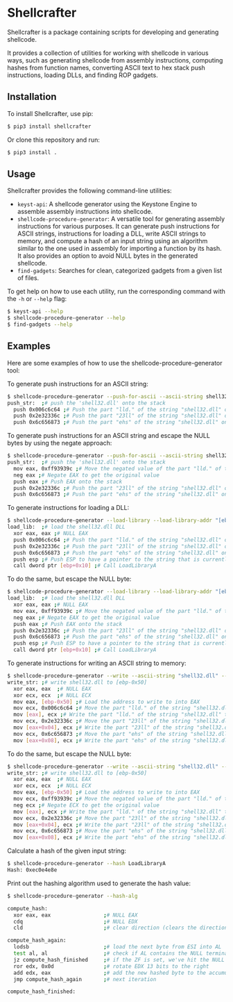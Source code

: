 # Shellcrafter

Shellcrafter is a package containing scripts for developing and generating shellcode.

It provides a collection of utilities for working with shellcode in various ways, such as generating shellcode from assembly instructions, computing hashes from function names, converting ASCII text to hex stack push instructions, loading DLLs, and finding ROP gadgets.

## Installation

To install Shellcrafter, use pip:

```bash
$ pip3 install shellcrafter
```

Or clone this repository and run:

```bash
$ pip3 install .
```


## Usage

Shellcrafter provides the following command-line utilities:

- `keyst-api`: A shellcode generator using the Keystone Engine to assemble assembly instructions into shellcode.
- `shellcode-procedure-generator`: A versatile tool for generating assembly instructions for various purposes. It can generate push instructions for ASCII strings, instructions for loading a DLL, write ASCII strings to memory, and compute a hash of an input string using an algorithm similar to the one used in assembly for importing a function by its hash. It also provides an option to avoid NULL bytes in the generated shellcode.
- `find-gadgets`: Searches for clean, categorized gadgets from a given list of files.

To get help on how to use each utility, run the corresponding command with the `-h` or `--help` flag:

```bash
$ keyst-api --help
$ shellcode-procedure-generator --help
$ find-gadgets --help
```

## Examples

Here are some examples of how to use the shellcode-procedure-generator tool:

To generate push instructions for an ASCII string:

```bash
$ shellcode-procedure-generator --push-for-ascii --ascii-string shell32.dll
push_str:  ;# push the 'shell32.dll' onto the stack
  push 0x006c6c64 ;# Push the part "lld." of the string "shell32.dll" onto the stack
  push 0x2e32336c ;# Push the part "23ll" of the string "shell32.dll" onto the stack
  push 0x6c656873 ;# Push the part "ehs" of the string "shell32.dll" onto the stack

```

To generate push instructions for an ASCII string and escape the NULL bytes by using the negate approach:

```bash
$ shellcode-procedure-generator --push-for-ascii --ascii-string shell32.dll --null-free
push_str:  ;# push the 'shell32.dll' onto the stack
  mov eax, 0xff93939c ;# Move the negated value of the part "lld." of the string "shell32.dll" to EAX to avoid NULL bytes
  neg eax ;# Negate EAX to get the original value
  push eax ;# Push EAX onto the stack
  push 0x2e32336c ;# Push the part "23ll" of the string "shell32.dll" onto the stack
  push 0x6c656873 ;# Push the part "ehs" of the string "shell32.dll" onto the stack

```

To generate instructions for loading a DLL:

```bash
$ shellcode-procedure-generator --load-library --load-library-addr "[ebp+0x10]" --load-library-dll-name shell32.dll
load_lib:  ;# load the shell32.dll DLL
  xor eax, eax ;# NULL EAX
  push 0x006c6c64 ;# Push the part "lld." of the string "shell32.dll" onto the stack
  push 0x2e32336c ;# Push the part "23ll" of the string "shell32.dll" onto the stack
  push 0x6c656873 ;# Push the part "ehs" of the string "shell32.dll" onto the stack
  push esp ;# Push ESP to have a pointer to the string that is currently located on the stack
  call dword ptr [ebp+0x10] ;# Call LoadLibraryA

```

To do the same, but escape the NULL byte:

```bash
$ shellcode-procedure-generator --load-library --load-library-addr "[ebp+0x10]" --load-library-dll-name shell32.dll --null-free
load_lib:  ;# load the shell32.dll DLL
  xor eax, eax ;# NULL EAX
  mov eax, 0xff93939c ;# Move the negated value of the part "lld." of the string "shell32.dll" to EAX to avoid NULL bytes
  neg eax ;# Negate EAX to get the original value
  push eax ;# Push EAX onto the stack
  push 0x2e32336c ;# Push the part "23ll" of the string "shell32.dll" onto the stack
  push 0x6c656873 ;# Push the part "ehs" of the string "shell32.dll" onto the stack
  push esp ;# Push ESP to have a pointer to the string that is currently located on the stack
  call dword ptr [ebp+0x10] ;# Call LoadLibraryA
```

To generate instructions for writing an ASCII string to memory:

```bash
$ shellcode-procedure-generator --write --ascii-string "shell32.dll" --write-addr "[ebp-0x50]"
write_str: ;# write shell32.dll to [ebp-0x50]
  xor eax, eax  ;# NULL EAX
  xor ecx, ecx  ;# NULL ECX
  mov eax, [ebp-0x50] ;# Load the address to write to into EAX
  mov ecx, 0x006c6c64 ;# Move the part "lld." of the string "shell32.dll" to ECX
  mov [eax], ecx ;# Write the part "lld." of the string "shell32.dll" to memory
  mov ecx, 0x2e32336c ;# Move the part "23ll" of the string "shell32.dll" to ECX
  mov [eax+0x04], ecx ;# Write the part "23ll" of the string "shell32.dll" to memory
  mov ecx, 0x6c656873 ;# Move the part "ehs" of the string "shell32.dll" to ECX
  mov [eax+0x08], ecx ;# Write the part "ehs" of the string "shell32.dll" to memory
```

To do the same, but escape the NULL byte:

```bash
$ shellcode-procedure-generator --write --ascii-string "shell32.dll" --write-addr "[ebp-0x50]" --null-free
write_str: ;# write shell32.dll to [ebp-0x50]
  xor eax, eax  ;# NULL EAX
  xor ecx, ecx  ;# NULL ECX
  mov eax, [ebp-0x50] ;# Load the address to write to into EAX
  mov ecx, 0xff93939c ;# Move the negated value of the part "lld." of the string "shell32.dll" to ECX to avoid NULL bytes
  neg ecx ;# Negate ECX to get the original value
  mov [eax], ecx ;# Write the part "lld." of the string "shell32.dll" to memory
  mov ecx, 0x2e32336c ;# Move the part "23ll" of the string "shell32.dll" to ECX
  mov [eax+0x04], ecx ;# Write the part "23ll" of the string "shell32.dll" to memory
  mov ecx, 0x6c656873 ;# Move the part "ehs" of the string "shell32.dll" to ECX
  mov [eax+0x08], ecx ;# Write the part "ehs" of the string "shell32.dll" to memory
```

Calculate a hash of the given input string:

```bash
$ shellcode-procedure-generator --hash LoadLibraryA
Hash: 0xec0e4e8e
```

Print out the hashing algorithm used to generate the hash value:

```bash
$ shellcode-procedure-generator --hash-alg                                                                                     

compute_hash:
  xor eax, eax                 ;# NULL EAX
  cdq                          ;# NULL EDX
  cld                          ;# clear direction (clears the direction flag DF in the EFLAGS register)

compute_hash_again:
  lodsb                        ;# load the next byte from ESI into AL
  test al, al                  ;# check if AL contains the NULL terminator
  jz compute_hash_finished     ;# if the ZF is set, we've hit the NULL terminator
  ror edx, 0x0d                ;# rotate EDX 13 bits to the right
  add edx, eax                 ;# add the new hashed byte to the accumulator
  jmp compute_hash_again       ;# next iteration

compute_hash_finished:
```
